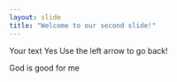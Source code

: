 ```yaml
---
layout: slide
title: "Welcome to our second slide!"
---
```

Your text Yes
Use the left arrow to go back!

God is good for me
